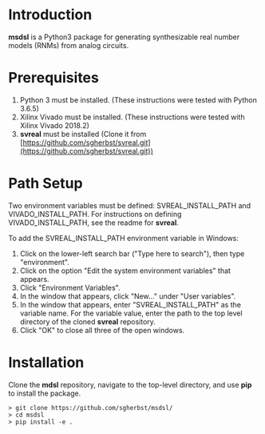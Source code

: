 # Introduction

**msdsl** is a Python3 package for generating synthesizable real number models (RNMs) from analog circuits.  

# Prerequisites

1. Python 3 must be installed.  (These instructions were tested with Python 3.6.5)
2. Xilinx Vivado must be installed.  (These instructions were tested with Xilinx Vivado 2018.2)
3. **svreal** must be installed (Clone it from [https://github.com/sgherbst/svreal.git](https://github.com/sgherbst/svreal.git))

# Path Setup

Two environment variables must be defined: SVREAL_INSTALL_PATH and VIVADO_INSTALL_PATH.  For instructions on defining VIVADO_INSTALL_PATH, see the readme for **svreal**.

To add the SVREAL_INSTALL_PATH environment variable in Windows:

1. Click on the lower-left search bar ("Type here to search"), then type "environment".
2. Click on the option "Edit the system environment variables" that appears.  
3. Click "Environment Variables".
4. In the window that appears, click "New..." under "User variables".
5. In the window that appears, enter "SVREAL_INSTALL_PATH" as the variable name.  For the variable value, enter the path to the top level directory of the cloned **svreal** repository.
6. Click "OK" to close all three of the open windows.

# Installation

Clone the **mdsl** repository, navigate to the top-level directory, and use **pip** to install the package.

```shell
> git clone https://github.com/sgherbst/msdsl/
> cd msdsl
> pip install -e .
```